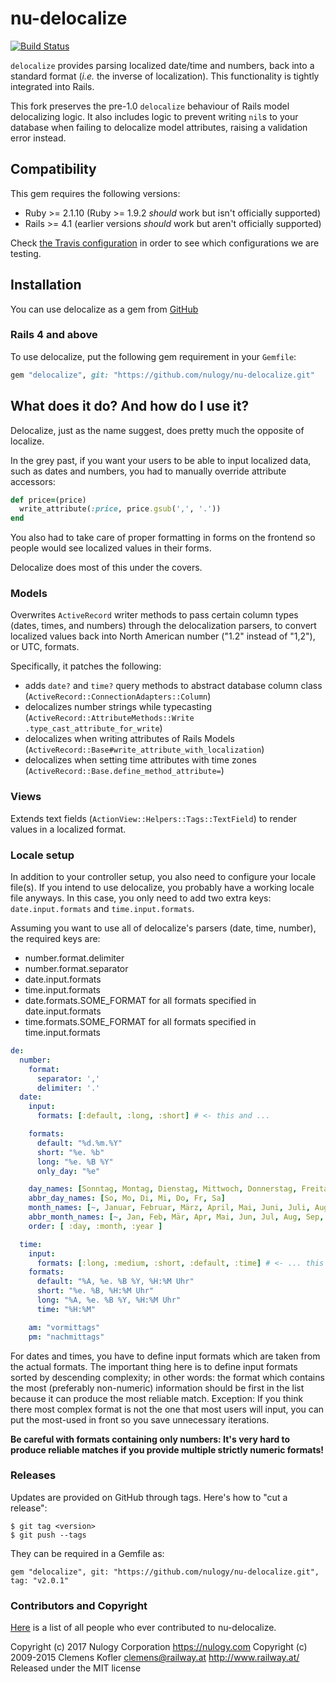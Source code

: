 # nu-delocalize

[![Build Status](https://travis-ci.org/nulogy/nu-delocalize.svg?branch=master)](https://travis-ci.org/nulogy/nu-delocalize)

`delocalize` provides parsing localized date/time and numbers, back into a standard format (*i.e.* the inverse of localization). This functionality is tightly integrated into Rails.

This fork preserves the pre-1.0 `delocalize` behaviour of Rails model delocalizing logic. It also includes logic to prevent writing `nil`s to your database when failing to delocalize model attributes, raising a validation error instead.

## Compatibility

This gem requires the following versions:

* Ruby >= 2.1.10 (Ruby >= 1.9.2 *should* work but isn't officially supported)
* Rails >= 4.1 (earlier versions *should* work but aren't officially supported)

Check [the Travis configuration](https://github.com/nulogy/nu-delocalize/blob/master/.travis.yml) in order to see which configurations we are testing.

## Installation

You can use delocalize as a gem from [GitHub](https://github.com/nulogy/nu-delocalize)

### Rails 4 and above

To use delocalize, put the following gem requirement in your `Gemfile`:

```ruby
gem "delocalize", git: "https://github.com/nulogy/nu-delocalize.git"
```

## What does it do? And how do I use it?

Delocalize, just as the name suggest, does pretty much the opposite of localize.

In the grey past, if you want your users to be able to input localized data, such as dates and numbers, you had to manually override attribute accessors:

```ruby
def price=(price)
  write_attribute(:price, price.gsub(',', '.'))
end
```

You also had to take care of proper formatting in forms on the frontend so people would see localized values in their forms.

Delocalize does most of this under the covers.

### Models

Overwrites `ActiveRecord` writer methods to pass certain column types (dates, times, and numbers) through the delocalization parsers, to convert localized values back into North American number ("1.2" instead of "1,2"), or UTC, formats.

Specifically, it patches the following:

- adds `date?` and `time?` query methods to abstract database column class (`ActiveRecord::ConnectionAdapters::Column`)
- delocalizes number strings while typecasting (`ActiveRecord::AttributeMethods::Write
.type_cast_attribute_for_write`)
- delocalizes when writing attributes of Rails Models (`ActiveRecord::Base#write_attribute_with_localization`)
- delocalizes when setting time attributes with time zones (`ActiveRecord::Base.define_method_attribute=`)

### Views

Extends text fields (`ActionView::Helpers::Tags::TextField`) to render values in a localized format.

### Locale setup

In addition to your controller setup, you also need to configure your locale file(s). If you intend to use delocalize, you probably have a working locale file anyways. In this case, you only need to add two extra keys: `date.input.formats` and `time.input.formats`.

Assuming you want to use all of delocalize's parsers (date, time, number), the required keys are:
* number.format.delimiter
* number.format.separator
* date.input.formats
* time.input.formats
* date.formats.SOME_FORMAT for all formats specified in date.input.formats
* time.formats.SOME_FORMAT for all formats specified in time.input.formats

```yml
de:
  number:
    format:
      separator: ','
      delimiter: '.'
  date:
    input:
      formats: [:default, :long, :short] # <- this and ...

    formats:
      default: "%d.%m.%Y"
      short: "%e. %b"
      long: "%e. %B %Y"
      only_day: "%e"

    day_names: [Sonntag, Montag, Dienstag, Mittwoch, Donnerstag, Freitag, Samstag]
    abbr_day_names: [So, Mo, Di, Mi, Do, Fr, Sa]
    month_names: [~, Januar, Februar, März, April, Mai, Juni, Juli, August, September, Oktober, November, Dezember]
    abbr_month_names: [~, Jan, Feb, Mär, Apr, Mai, Jun, Jul, Aug, Sep, Okt, Nov, Dez]
    order: [ :day, :month, :year ]

  time:
    input:
      formats: [:long, :medium, :short, :default, :time] # <- ... this are the only non-standard keys
    formats:
      default: "%A, %e. %B %Y, %H:%M Uhr"
      short: "%e. %B, %H:%M Uhr"
      long: "%A, %e. %B %Y, %H:%M Uhr"
      time: "%H:%M"

    am: "vormittags"
    pm: "nachmittags"
```

For dates and times, you have to define input formats which are taken from the actual formats. The important thing here is to define input formats sorted by descending complexity; in other words: the format which contains the most (preferably non-numeric) information should be first in the list because it can produce the most reliable match. Exception: If you think there most complex format is not the one that most users will input, you can put the most-used in front so you save unnecessary iterations.

**Be careful with formats containing only numbers: It's very hard to produce reliable matches if you provide multiple strictly numeric formats!**

### Releases

Updates are provided on GitHub through tags. Here's how to "cut a release":

```
$ git tag <version>
$ git push --tags
```

They can be required in a Gemfile as:

```
gem "delocalize", git: "https://github.com/nulogy/nu-delocalize.git", tag: "v2.0.1"
```

### Contributors and Copyright

[Here](https://github.com/nulogy/nu-delocalize/graphs/contributors) is a list of all people who ever contributed to nu-delocalize.

Copyright (c) 2017 Nulogy Corporation <https://nulogy.com>
Copyright (c) 2009-2015 Clemens Kofler <clemens@railway.at>
<http://www.railway.at/>
Released under the MIT license
